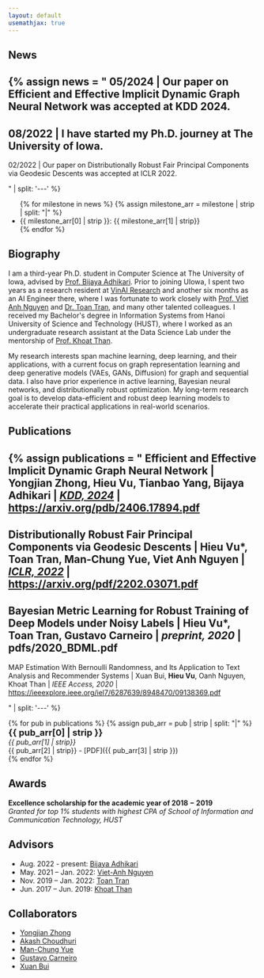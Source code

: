 ```yaml
---
layout: default
usemathjax: true
---
```



## News

{% 
assign news = "
05/2024 | Our paper on Efficient and Effective Implicit Dynamic Graph Neural Network was accepted at KDD 2024.
---
08/2022 | I have started my Ph.D. journey at The University of Iowa.
---
02/2022 | Our paper on Distributionally Robust Fair Principal Components via Geodesic Descents was accepted at ICLR 2022.

" | split: '---' 
%}

<ul>
{% for milestone in news %}
{% assign milestone_arr = milestone | strip | split: "|" %}
<li>{{ milestone_arr[0] | strip }}: {{ milestone_arr[1] | strip}}</li>
{% endfor %}
</ul>


## Biography

I am a third-year Ph.D. student in Computer Science at The University of Iowa, advised by [Prof. Bijaya Adhikari](https://cs.uiowa.edu/people/bijaya-adhikari). Prior to joining UIowa, I spent two years as a research resident at [VinAI Research](https://www.vinai.io/) and another six months as an AI Engineer there, where I was fortunate to work closely with [Prof. Viet Anh Nguyen](https://vietanhnguyen.net) and [Dr. Toan Tran](https://researchers.adelaide.edu.au/profile/toan.m.tran), and many other talented colleagues. I received my Bachelor's degree in Information Systems from Hanoi University of Science and Technology (HUST), where I worked as an undergraduate research assistant at the Data Science Lab under the mentorship of [Prof. Khoat Than](https://scholar.google.com.vn/citations?user=z2_6ZRYAAAAJ).

My research interests span machine learning, deep learning, and their applications, with a current focus on graph representation learning and deep generative models (VAEs, GANs, Diffusion) for graph and sequential data. I also have prior experience in active learning, Bayesian neural networks, and distributionally robust optimization. My long-term research goal is to develop data-efficient and robust deep learning models to accelerate their practical applications in real-world scenarios.

<!-- 
{% 
assign biography = "
Aug. 2022 – Present | Ph.D. Student at The University of Iowa.
---
Nov. 2019 – Jun. 2022 | Research Resident & AI Engineer at VinAI Research
---
Jun. 2018 – Apr. 2019 | Software developer at VC Corporation
---
Jun. 2017 – Jun. 2019 | Undergraduate research assistant at Data Science Lab, School of Information and Communication Technology, HUST
---
Aug. 2014 – Mar. 2019 | Student at Hanoi University of Science and Technology (HUST). | I graduated one semester earlier than the standard five-year program with an Excellence Degree of Engineer in Information Systems

" | split: '---' 
%}

{% for milestone in biography %}
{% assign milestone_arr = milestone | strip | split: "|" %}
__<span> {{ milestone_arr[0] | strip }} </span>__ : *{{ milestone_arr[1] | strip}}* 
{% if milestone_arr.size > 2 %}
{% assign subinfo = milestone_arr | slice:2, 6 %}
<ul>
{% for subs in subinfo %}
<li style="font-size: small;"> {{subs | strip}} </li>
{% endfor %}
</ul>
{% endif %}
{% endfor %} -->

## Publications

{% 
assign publications = "
Efficient and Effective Implicit Dynamic Graph Neural Network | 
Yongjian Zhong, __Hieu Vu__, Tianbao Yang, Bijaya Adhikari |
[*KDD, 2024*](https://dl.acm.org/doi/abs/10.1145/3637528.3672026) |
https://arxiv.org/pdb/2406.17894.pdf
---
Distributionally Robust Fair Principal Components via Geodesic Descents |
__Hieu Vu*__, Toan Tran, Man-Chung Yue, Viet Anh Nguyen |
[*ICLR, 2022*](https://openreview.net/forum?id=9NVd-DMtThY) |
https://arxiv.org/pdf/2202.03071.pdf
---
Bayesian Metric Learning for Robust Training of Deep Models under Noisy Labels |
__Hieu Vu*__, Toan Tran, Gustavo Carneiro |
*preprint, 2020* |
pdfs/2020_BDML.pdf
---
MAP Estimation With Bernoulli Randomness, and Its Application to Text Analysis and Recommender Systems |
Xuan Bui, __Hieu Vu__, Oanh Nguyen, Khoat Than |
*IEEE Access, 2020* |
https://ieeexplore.ieee.org/iel7/6287639/8948470/09138369.pdf

" | split: '---' 
%}


{% for pub in publications %}
{% assign pub_arr = pub | strip | split: "|" %}
__<span style='font-size: 18px'> {{ pub_arr[0] | strip }} </span>__ <br> *{{ pub_arr[1] | strip}}* <br> {{ pub_arr[2] | strip}} - [PDF]({{ pub_arr[3] | strip }})<br>
{% endfor %}



## Awards

__Excellence scholarship for the academic year of 2018 − 2019__ <br>
*Granted for top 1% students with highest CPA of School of Information and Communication Technology, HUST*

## Advisors
- Aug. 2022 - present: [Bijaya Adhikari](https://cs.uiowa.edu/people/bijaya-adhikari)
- May. 2021 – Jan. 2022: [Viet-Anh Nguyen](https://vietanhnguyen.net)
- Nov. 2019 – Jan. 2022: [Toan Tran](https://researchers.adelaide.edu.au/profile/toan.m.tran)
- Jun. 2017 – Jun. 2019: [Khoat Than](https://scholar.google.com.vn/citations?user=z2_6ZRYAAAAJ) 

## Collaborators
- [Yongjian Zhong](https://yongjian16.github.io/)
- [Akash Choudhuri](https://soothysay.github.io/)
- [Man-Chung Yue](https://manchungyue.com/)
- [Gustavo Carneiro](https://cs.adelaide.edu.au/~carneiro/)
- [Xuan Bui](https://scholar.google.com.vn/citations?user=DSLkmeUAAAAJ)
